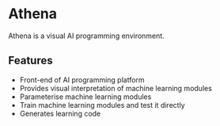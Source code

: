 # Athena

Athena is a visual AI programming environment.

## Features

- Front-end of AI programming platform
- Provides visual interpretation of machine learning modules
- Parameterise machine learning modules
- Train machine learning modules and test it directly
- Generates learning code

